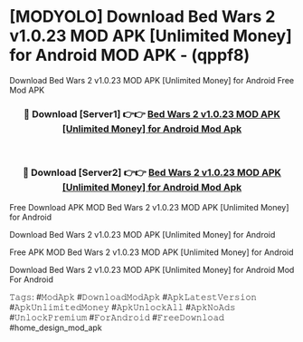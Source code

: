 # [MODYOLO] Download Bed Wars 2 v1.0.23 MOD APK [Unlimited Money] for Android MOD APK - (qppf8)
Download Bed Wars 2 v1.0.23 MOD APK [Unlimited Money] for Android Free Mod APK

<div align="center">
<h3>🔴 Download [Server1] 👉👉 <a href="https://apk-comot.site?title=Bed_Wars_2_v1.0.23_MOD_APK_[Unlimited_Money]_for_Android">Bed Wars 2 v1.0.23 MOD APK [Unlimited Money] for Android Mod Apk</a></h3><br>

<h3>🔴 Download [Server2] 👉👉 <a href="https://apk-comot.site?title=Bed_Wars_2_v1.0.23_MOD_APK_[Unlimited_Money]_for_Android">Bed Wars 2 v1.0.23 MOD APK [Unlimited Money] for Android Mod Apk</a></h3>
</div>


Free Download APK MOD Bed Wars 2 v1.0.23 MOD APK [Unlimited Money] for Android

Download Bed Wars 2 v1.0.23 MOD APK [Unlimited Money] for Android 

Free APK MOD Bed Wars 2 v1.0.23 MOD APK [Unlimited Money] for Android 

Download Bed Wars 2 v1.0.23 MOD APK [Unlimited Money] for Android Mod For Android

𝚃𝚊𝚐𝚜: #𝙼𝚘𝚍𝙰𝚙𝚔 #𝙳𝚘𝚠𝚗𝚕𝚘𝚊𝚍𝙼𝚘𝚍𝙰𝚙𝚔 #𝙰𝚙𝚔𝙻𝚊𝚝𝚎𝚜𝚝𝚅𝚎𝚛𝚜𝚒𝚘𝚗 #𝙰𝚙𝚔𝚄𝚗𝚕𝚒𝚖𝚒𝚝𝚎𝚍𝙼𝚘𝚗𝚎𝚢 #𝙰𝚙𝚔𝚄𝚗𝚕𝚘𝚌𝚔𝙰𝚕𝚕 #𝙰𝚙𝚔𝙽𝚘𝙰𝚍𝚜 #𝚄𝚗𝚕𝚘𝚌𝚔𝙿𝚛𝚎𝚖𝚒𝚞𝚖 #𝙵𝚘𝚛𝙰𝚗𝚍𝚛𝚘𝚒𝚍 #𝙵𝚛𝚎𝚎𝙳𝚘𝚠𝚗𝚕𝚘𝚊𝚍 #home_design_mod_apk